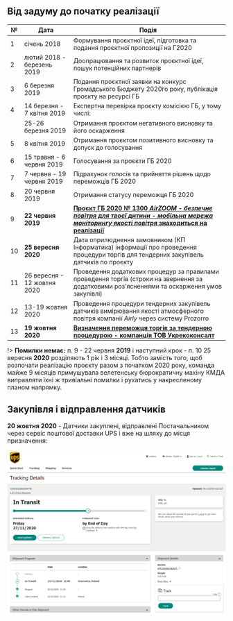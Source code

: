 ## Від задуму до початку реалізації

| №   | Дата | Подія |
| --- | ---- | ----- |
| 1   | січень 2018 | Формування проєктної ідеї, підготовка та подання проєктної пропозиції на Г2020 |
| 2   | лютий 2018 - березень 2019 | Доопрацювання та розвиток проєктної ідеї, пошук потенційних партнерів |
| 3   | 6 березня 2019 | Подання проєктної заявки на конкурс Громадського Бюджету 2020го року, публікація проєкту на ресурсі ГБ |
| 4   | 14 березня - 7 квітня 2019 | Експертна перевірка проєкту комісією ГБ, у тому числі: |
|     | 25-26 березня 2019 | Отримання проєктом негативного висновку та його оскарження |
| 5   | 8 квітня 2019 | Отримання проєктом позитивного висновку та допуск до голосування |
| 6   | 15 травня - 6 червня 2019 | Голосування за проєкти ГБ 2020 |
| 7   | 7 червня - 19 червня 2019 | Підрахунок голосів та прийняття рішень щодо переможців ГБ 2020 |
| 8   | 20 червня 2019 | Отримання статусу переможця ГБ 2020 |
| 9   | **22 червня 2019** | [**Проєкт ГБ 2020 № 1300 _AirZOOM - безпечне повітря для твоєї дитини - мобільна мережа моніторингу якості повітря_ знаходиться на реалізації**](https://gb.kyivcity.gov.ua/projects/11/1300) |
| 10  | **25 вересня 2020** | Дата оприлюднення замовником (КП Інформатика) інформації про проведення процедури торгів для тендерних закупівель датчиків по проєкту |
| 11  | 26 вересня - 12 жовтня 2020 | Проведення додаткових процедур за правилами проведення торгів (строки на звернення за додатковими роз'ясненнями та оскарження умов закупівлі) |
| 12  | 13-19 жовтня 2020 | Проведення процедури тендерних закупівель датчиків вимірювання якості атмосферного повітря компанії _Airly_ через систему Prozorro |
| 13  | **19 жовтня 2020** | [**Визначення переможця торгів за тендерною процедурою - компанція ТОВ Укрекоконсалт**](https://prozorro.gov.ua/tender/UA-2020-09-25-012663-a) |

!> **Помилки немає:** п. 9 - 22 червня **2019** і наступний крок - п. 10 25 вересня **2020** розділяють 1 рік і 3 місяці. Тобто замість того, щоб розпочати реалізацію проєкту разом з початком 2020 року, команда майже 9 місяців примушувала велетенську бюрократичну махіну КМДА виправляти їхні ж тривіальні помилки і рухатись у накресленому планом напрямку.

## Закупівля і відправлення датчиків

**20 жовтня 2020** - Датчики закуплені, відправлені Постачальником через сервіс поштової доставки  UPS і вже на шляху до місця призначення:

![Трекінг вантажу через сервіс поштової доставки  UPS](img/sensors_moving.png)